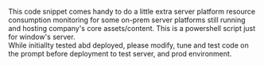 This code snippet comes handy to do a little extra server platform resource consumption monitoring for some on-prem server platforms still running and hosting company's core assets/content.  This is a powershell script just for window's server.  
While initiallty tested abd deployed, please modify, tune and test code on the prompt before deployment to test server, and prod environment.
